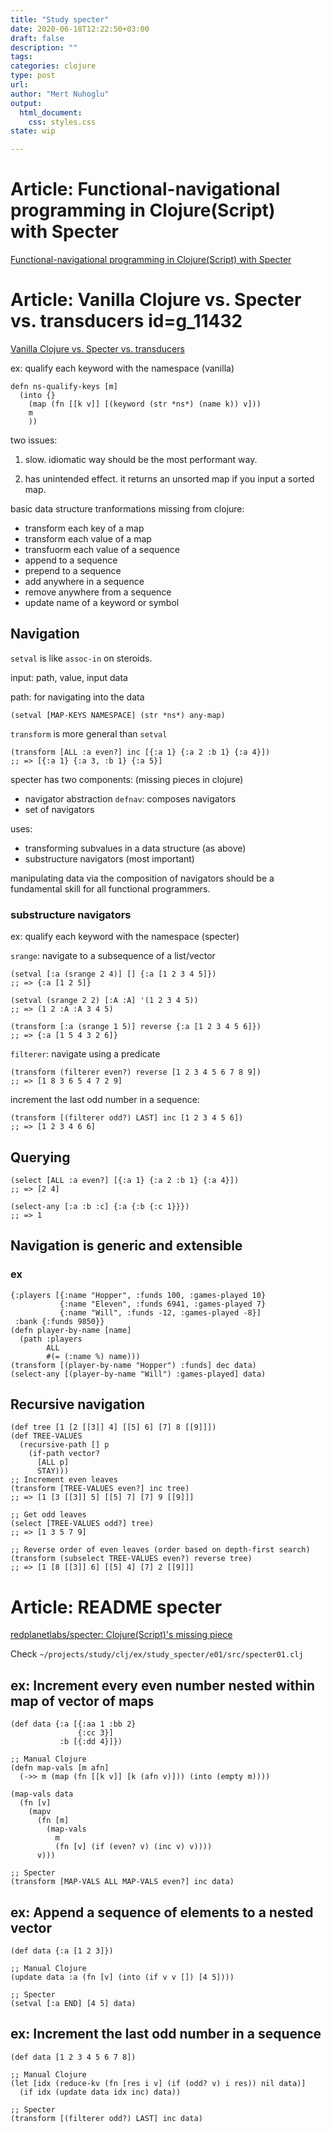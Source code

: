 ```yaml
--- 
title: "Study specter"
date: 2020-06-18T12:22:50+03:00 
draft: false
description: ""
tags:
categories: clojure
type: post
url:
author: "Mert Nuhoglu"
output:
  html_document:
    css: styles.css
state: wip

---
```


# Article: Functional-navigational programming in Clojure(Script) with Specter 

[Functional-navigational programming in Clojure(Script) with Specter](http://nathanmarz.com/blog/functional-navigational-programming-in-clojurescript-with-sp.html)

# Article: Vanilla Clojure vs. Specter vs. transducers id=g_11432

[Vanilla Clojure vs. Specter vs. transducers](https://gist.github.com/borkdude/5f9a4ae710217e893a9462ff90b6cac3)

ex: qualify each keyword with the namespace (vanilla)

``` 
defn ns-qualify-keys [m]
  (into {}
    (map (fn [[k v]] [(keyword (str *ns*) (name k)) v]))
    m
    ))
``` 

two issues:

1. slow. idiomatic way should be the most performant way.

2. has unintended effect. it returns an unsorted map if you input a sorted map.

basic data structure tranformations missing from clojure:

- transform each key of a map
- transform each value of a map
- transfuorm each value of a sequence
- append to a sequence
- prepend to a sequence
- add anywhere in a sequence
- remove anywhere from a sequence
- update name of a keyword or symbol

## Navigation

`setval` is like `assoc-in` on steroids.

input: path, value, input data

path: for navigating into the data

``` 
(setval [MAP-KEYS NAMESPACE] (str *ns*) any-map)
``` 

`transform` is more general than `setval`

``` 
(transform [ALL :a even?] inc [{:a 1} {:a 2 :b 1} {:a 4}])
;; => [{:a 1} {:a 3, :b 1} {:a 5}]
``` 

specter has two components: (missing pieces in clojure)

- navigator abstraction `defnav`: composes navigators
- set of navigators

uses:

- transforming subvalues in a data structure (as above)
- substructure navigators (most important)

manipulating data via the composition of navigators should be a fundamental skill for all functional programmers. 

### substructure navigators

ex: qualify each keyword with the namespace (specter)

`srange`: navigate to a subsequence of a list/vector

``` 
(setval [:a (srange 2 4)] [] {:a [1 2 3 4 5]})
;; => {:a [1 2 5]}
 
(setval (srange 2 2) [:A :A] '(1 2 3 4 5))
;; => (1 2 :A :A 3 4 5)
 
(transform [:a (srange 1 5)] reverse {:a [1 2 3 4 5 6]})
;; => {:a [1 5 4 3 2 6]}
``` 

`filterer`: navigate using a predicate

``` 
(transform (filterer even?) reverse [1 2 3 4 5 6 7 8 9])
;; => [1 8 3 6 5 4 7 2 9]
``` 

increment the last odd number in a sequence:

``` 
(transform [(filterer odd?) LAST] inc [1 2 3 4 5 6])
;; => [1 2 3 4 6 6]
``` 

## Querying

``` 
(select [ALL :a even?] [{:a 1} {:a 2 :b 1} {:a 4}])
;; => [2 4]
``` 

``` 
(select-any [:a :b :c] {:a {:b {:c 1}}})
;; => 1
``` 

## Navigation is generic and extensible

### ex

``` 
{:players [{:name "Hopper", :funds 100, :games-played 10}
           {:name "Eleven", :funds 6941, :games-played 7}
           {:name "Will", :funds -12, :games-played -8}]
 :bank {:funds 9850}}
(defn player-by-name [name]
  (path :players
        ALL
        #(= (:name %) name)))
(transform [(player-by-name "Hopper") :funds] dec data)
(select-any [(player-by-name "Will") :games-played] data)
``` 

## Recursive navigation

``` 
(def tree [1 [2 [[3]] 4] [[5] 6] [7] 8 [[9]]])
(def TREE-VALUES
  (recursive-path [] p
    (if-path vector?
      [ALL p]
      STAY)))
;; Increment even leaves
(transform [TREE-VALUES even?] inc tree)
;; => [1 [3 [[3]] 5] [[5] 7] [7] 9 [[9]]]
 
;; Get odd leaves
(select [TREE-VALUES odd?] tree)
;; => [1 3 5 7 9]
 
;; Reverse order of even leaves (order based on depth-first search)
(transform (subselect TREE-VALUES even?) reverse tree)
;; => [1 [8 [[3]] 6] [[5] 4] [7] 2 [[9]]]
``` 

# Article: README specter

[redplanetlabs/specter: Clojure(Script)'s missing piece](https://github.com/redplanetlabs/specter)

Check `~/projects/study/clj/ex/study_specter/e01/src/specter01.clj`

## ex: Increment every even number nested within map of vector of maps

``` 
(def data {:a [{:aa 1 :bb 2}
               {:cc 3}]
           :b [{:dd 4}]})

;; Manual Clojure
(defn map-vals [m afn]
  (->> m (map (fn [[k v]] [k (afn v)])) (into (empty m))))

(map-vals data
  (fn [v]
    (mapv
      (fn [m]
        (map-vals
          m
          (fn [v] (if (even? v) (inc v) v))))
      v)))

;; Specter
(transform [MAP-VALS ALL MAP-VALS even?] inc data)
``` 

## ex: Append a sequence of elements to a nested vector

``` 
(def data {:a [1 2 3]})

;; Manual Clojure
(update data :a (fn [v] (into (if v v []) [4 5])))

;; Specter
(setval [:a END] [4 5] data)
``` 

## ex: Increment the last odd number in a sequence

``` 
(def data [1 2 3 4 5 6 7 8])

;; Manual Clojure
(let [idx (reduce-kv (fn [res i v] (if (odd? v) i res)) nil data)]
  (if idx (update data idx inc) data))

;; Specter
(transform [(filterer odd?) LAST] inc data)
``` 


